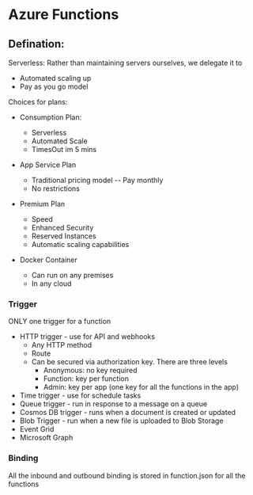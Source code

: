 # Azure Functions

## Defination:

Serverless: Rather than maintaining servers ourselves, we delegate it to 
- Automated scaling up
- Pay as you go model

Choices for plans:

- Consumption Plan: 
    - Serverless
    - Automated Scale
    - TimesOut im 5 mins

- App Service Plan
    - Traditional pricing model -- Pay monthly
    - No restrictions

- Premium Plan
    - Speed
    - Enhanced Security 
    - Reserved Instances
    - Automatic scaling capabilities

- Docker Container
    - Can run on any premises
    - In any cloud

### Trigger
ONLY one trigger for a function

- HTTP trigger - use for API and webhooks
    - Any HTTP method
    - Route 
    - Can be secured via authorization key. There are three levels
        - Anonymous: no key required
        - Function: key per function
        - Admin: key per app (one key for all the functions in the app)
- Time trigger - use for schedule tasks
- Queue trigger - run in response to a message on a queue
- Cosmos DB trigger - runs when a document is created or updated
- Blob Trigger - run when a new file is uploaded to Blob Storage
- Event Grid
- Microsoft Graph


### Binding

All the inbound and outbound binding is stored in function.json for all the functions

